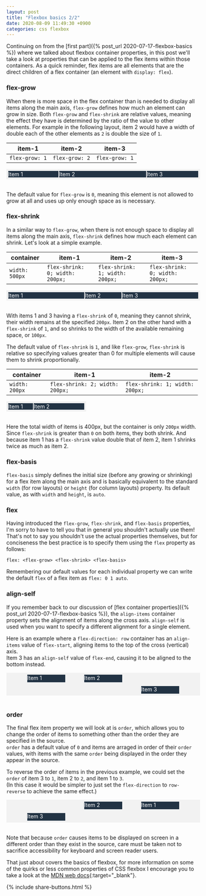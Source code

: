 ```yaml
---
layout: post
title: "Flexbox basics 2/2"
date: 2020-08-09 11:49:30 +0900
categories: css flexbox
---
```


Continuing on from the [first part]({% post_url 2020-07-17-flexbox-basics %}) where we talked about flexbox container properties, in this post we'll take a look at properties that can be applied to the flex items within those containers.
As a quick reminder, flex items are all elements that are the direct children of a flex container (an element with `display: flex`).<br/>

### flex-grow

When there is more space in the flex container than is needed to display all items along the main axis, `flex-grow` defines how much an element can grow in size. Both `flex-grow` and `flex-shrink` are relative values, meaning the effect they have is determined by the ratio of the value to other elements.
For example in the following layout, item 2 would have a width of double each of the other elements as `2` is double the size of `1`.

| item-1         | item-2         | item-3         |
| -------------- | -------------- | -------------- |
| `flex-grow: 1` | `flex-grow: 2` | `flex-grow: 1` |

<div style="display: flex; width: 500px;padding: 5px; background-color: #f2f2f2f2;">
  <div style="background-color: #223344;color: white;margin-right: 2px;flex-grow: 1;">Item 1</div>
  <div style="background-color: #223344;color: white;flex-grow: 2;">Item 2</div>
  <div style="background-color: #223344;color: white;margin-left: 2px;flex-grow: 1;">Item 3</div>
</div><br/>

The default value for `flex-grow` is `0`, meaning this element is not allowed to grow at all and uses up only enough space as is necessary.<br/>

### flex-shrink

In a similar way to `flex-grow`, when there is not enough space to display all items along the main axis, `flex-shrink` defines how much each element can shrink.
Let's look at a simple example.

| container      | item-1                          | item-2                          | item-3                          |
| -------------- | ------------------------------- | ------------------------------- | ------------------------------- |
| `width: 500px` | `flex-shrink: 0; width: 200px;` | `flex-shrink: 1; width: 200px;` | `flex-shrink: 0; width: 200px;` |

<div style="display: flex; width: 500px;padding: 5px; background-color: #f2f2f2f2;">
  <div style="background-color: #223344;color: white;margin-right: 2px;flex-shrink: 0;width: 200px;">Item 1</div>
  <div style="background-color: #223344;color: white;flex-shrink: 1;width: 200px;">Item 2</div>
  <div style="background-color: #223344;color: white;margin-left: 2px;flex-shrink: 0;width: 200px;">Item 3</div>
</div><br/>

With items 1 and 3 having a `flex-shrink` of `0`, meaning they cannot shrink, their width remains at the specified `200px`.
Item 2 on the other hand with a `flex-shrink` of `1`, and so shrinks to the width of the available remaining space, or `100px`.

The default value of `flex-shrink` is `1`, and like `flex-grow`, `flex-shrink` is relative so specifying values greater than 0 for multiple elements will cause them to shrink proportionally.

| container      | item-1                          | item-2                          |
| -------------- | ------------------------------- | ------------------------------- |
| `width: 200px` | `flex-shrink: 2; width: 200px;` | `flex-shrink: 1; width: 200px;` |

<div style="display: flex; width: 200px;padding: 5px; background-color: #f2f2f2f2;">
  <div style="background-color: #223344;color: white;margin-right: 2px;flex-shrink: 2;width: 200px;">Item 1</div>
  <div style="background-color: #223344;color: white;flex-shrink: 1;width: 200px;">Item 2</div>
</div><br/>

Here the total width of items is 400px, but the container is only `200px` width. Since `flex-shrink` is greater than `0` on both items, they both shrink.
And because item 1 has a `flex-shrink` value double that of item 2, item 1 shrinks twice as much as item 2.<br/>

### flex-basis

`flex-basis` simply defines the initial size (before any growing or shrinking) for a flex item along the main axis and is basically equivalent to the standard `width` (for row layouts) or `height` (for column layouts) property.
Its default value, as with `width` and `height`, is `auto`.<br/>

### flex

Having introduced the `flex-grow`, `flex-shrink`, and `flex-basis` properties, I'm sorry to have to tell you that in general you shouldn't actually use them!
That's not to say you shouldn't use the actual properties themselves, but for conciseness the best practice is to specify them using the `flex` property as follows:

`flex: <flex-grow> <flex-shrink> <flex-basis>`

Remembering our default values for each individual property we can write the default `flex` of a flex item as `flex: 0 1 auto`.<br/>

### align-self

If you remember back to our discussion of [flex container properties]({% post_url 2020-07-17-flexbox-basics %}), the `align-items` container property sets the alignment of items along the cross axis.
`align-self` is used when you want to specify a different alignment for a single element.

Here is an example where a `flex-direction: row` container has an `align-items` value of `flex-start`, aligning items to the top of the cross (vertical) axis.  
Item 3 has an `align-self` value of `flex-end`, causing it to be aligned to the bottom instead.

<div style="display: flex; width: 500px; height: 50px; padding: 5px; justify-content: space-evenly; background-color: #f2f2f2f2; align-items: flex-start;">
  <div style="background-color: #223344;color: white;width: 100px; height: 20px; ">Item 1</div>
  <div style="background-color: #223344;color: white;width: 100px;height: 20px; ">Item 2</div>
  <div style="background-color: #223344;color: white;width: 100px;height: 20px; align-self: flex-end; ">Item 3</div>
</div><br/>

### order

The final flex item property we will look at is `order`, which allows you to change the order of items to something other than the order they are specified in the source.  
`order` has a default value of `0` and items are arraged in order of their `order` values, with items with the same `order` being displayed in the order they appear in the source.

To reverse the order of items in the previous example, we could set the `order` of item 3 to `1`, item 2 to `2`, and item 1 to `3`.  
(In this case it would be simpler to just set the `flex-direction` to `row-reverse` to achieve the same effect.)

<div style="display: flex; width: 500px; height: 50px; padding: 5px; justify-content: space-evenly; background-color: #f2f2f2f2; align-items: flex-start;">
  <div style="background-color: #223344;color: white;width: 100px; height: 20px; order: 3; ">Item 1</div>
  <div style="background-color: #223344;color: white;width: 100px;height: 20px; order: 2;">Item 2</div>
  <div style="background-color: #223344;color: white;width: 100px;height: 20px; align-self: flex-end; order: 1;">Item 3</div>
</div><br/>

Note that because `order` causes items to be displayed on screen in a different order than they exist in the source, care must be taken not to sacrifice accessibility for keyboard and screen reader users.<br/>

That just about covers the basics of flexbox, for more information on some of the quirks or less common properties of CSS flexbox I encourage you to take a look at the [MDN web docs](https://developer.mozilla.org/en-US/docs/Web/CSS/CSS_Flexible_Box_Layout){:target="\_blank"}.

{% include share-buttons.html %}
